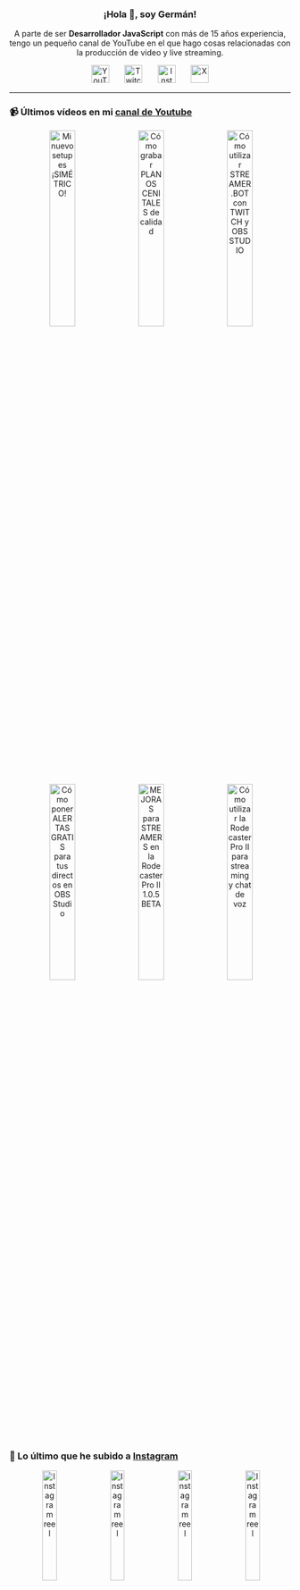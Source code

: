 <p align="center" width="300">
  <h3 align="center">¡Hola 👋, soy Germán!</h3>
</p>

<p align="center">A parte de ser <strong>Desarrollador JavaScript</strong> con más de 15 años experiencia, tengo un pequeño canal de YouTube en el que hago cosas relacionadas con la producción de video y live streaming.</p>

<p align="center">
  <a href="https://youtube.com/@germix" target="blank"><img src="https://cdn.simpleicons.org/youtube/FF0000" alt="YouTube" title="YouTube" width="32px" /></a>
  &#8287;&#8287;&#8287;&#8287;&#8287;
  <a href="https://twitch.tv/germix_tv" target="blank"><img src="https://cdn.simpleicons.org/twitch/9146FF" alt="Twitch" title="Twitch" width="32px" /></a>
  &#8287;&#8287;&#8287;&#8287;&#8287;
  <a href="https://instagram.com/germix_tv" target="blank"><img src="https://cdn.simpleicons.org/instagram/E4405F" alt="Instagram" title="Instagram" width="32px" /></a>
  &#8287;&#8287;&#8287;&#8287;&#8287;
  <a href="https://x.com/germix_tv" target="blank"><img src="https://cdn.simpleicons.org/x/000000" alt="X" title="X" width="32px" />
  </a>
</p>

<hr />

<p align="center">
  <h3>📹 Últimos vídeos en mi <a href="https://youtube.com/@germix?sub_confirmation=1" target="blank">canal de Youtube</a></h3>
</p>
<p align="center">&#8287;<a href="https://youtu.be/ibEAW0cBqQA" target="blank"><img width="30%" src="https://img.youtube.com/vi/ibEAW0cBqQA/mqdefault.jpg" alt="Mi nuevo setup es ¡SIMÉTRICO!" title="Mi nuevo setup es ¡SIMÉTRICO!" /></a>  &#8287;<a href="https://youtu.be/2XDhlqEN3cE" target="blank"><img width="30%" src="https://img.youtube.com/vi/2XDhlqEN3cE/mqdefault.jpg" alt="Cómo grabar PLANOS CENITALES de calidad" title="Cómo grabar PLANOS CENITALES de calidad" /></a>  &#8287;<a href="https://youtu.be/2AilFoiYnlc" target="blank"><img width="30%" src="https://img.youtube.com/vi/2AilFoiYnlc/mqdefault.jpg" alt="Cómo utilizar STREAMER.BOT con TWITCH y OBS STUDIO" title="Cómo utilizar STREAMER.BOT con TWITCH y OBS STUDIO" /></a><br />  &#8287;<a href="https://youtu.be/3EUPLZjGjkY" target="blank"><img width="30%" src="https://img.youtube.com/vi/3EUPLZjGjkY/mqdefault.jpg" alt="Cómo poner ALERTAS GRATIS para tus directos en OBS Studio" title="Cómo poner ALERTAS GRATIS para tus directos en OBS Studio" /></a>  &#8287;<a href="https://youtu.be/3mLzME7gODA" target="blank"><img width="30%" src="https://img.youtube.com/vi/3mLzME7gODA/mqdefault.jpg" alt="MEJORAS para STREAMERS en la Rodecaster Pro II 1.0.5 BETA" title="MEJORAS para STREAMERS en la Rodecaster Pro II 1.0.5 BETA" /></a>  &#8287;<a href="https://youtu.be/8784wBhHpVo" target="blank"><img width="30%" src="https://img.youtube.com/vi/8784wBhHpVo/mqdefault.jpg" alt="Cómo utilizar la Rodecaster Pro II para streaming y chat de voz" title="Cómo utilizar la Rodecaster Pro II para streaming y chat de voz" /></a></p>

<p align="center">
  <h3>📸 Lo último que he subido a <a href="https://instagram.com/germix_tv" target="blank">Instagram</a></h3>
</p>
<p align="center">&#8287;<a href='https://instagram.com/p/DEnd5BANEPH' target='_blank'><img width='22.5%' src='https://scontent-waw2-1.cdninstagram.com/v/t51.29350-15/473034672_1124789012765422_8812084144294324152_n.jpg?stp=dst-jpg_e15_p480x480_tt6&efg=eyJ2ZW5jb2RlX3RhZyI6ImltYWdlX3VybGdlbi43MjB4MTI4MC5zZHIuZjI5MzUwLmRlZmF1bHRfY292ZXJfZnJhbWUifQ&_nc_ht=scontent-waw2-1.cdninstagram.com&_nc_cat=110&_nc_ohc=kToMV_S6zVYQ7kNvgF1d91q&_nc_gid=ad5fd2680f2a482094d74e5c363b7cd1&edm=ACHbZRIBAAAA&ccb=7-5&ig_cache_key=MzU0MTkzMTA5MzM4NjM0NzQ2Mw%3D%3D.3-ccb7-5&oh=00_AYCsHwfDm5TkYGeThleDqTI2TuzHP-2qkbDjUca0RE9Wbg&oe=67863F32&_nc_sid=c024bc' alt='Instagram reel' /></a>  &#8287;<a href='https://instagram.com/p/DElN9NvNz1G' target='_blank'><img width='22.5%' src='https://scontent-waw2-2.cdninstagram.com/v/t51.29350-15/472708180_1107039314450203_8981598256430919834_n.jpg?stp=dst-jpg_e15_p480x480_tt6&efg=eyJ2ZW5jb2RlX3RhZyI6ImltYWdlX3VybGdlbi4xMDgweDE5MjAuc2RyLmYyOTM1MC5kZWZhdWx0X2NvdmVyX2ZyYW1lIn0&_nc_ht=scontent-waw2-2.cdninstagram.com&_nc_cat=107&_nc_ohc=vJunQfKMFN0Q7kNvgEtt_Hq&_nc_gid=ad5fd2680f2a482094d74e5c363b7cd1&edm=ACHbZRIBAAAA&ccb=7-5&ig_cache_key=MzU0MTI5ODA2MzI0MDI4MTQxNA%3D%3D.3-ccb7-5&oh=00_AYAXvs_JqT26IaedWLn9aKdD4YG3XQnt7Mm7i403L-6Psg&oe=67863AF5&_nc_sid=c024bc' alt='Instagram reel' /></a>  &#8287;<a href='https://instagram.com/p/DEifLavRBQD' target='_blank'><img width='22.5%' src='https://scontent-waw2-2.cdninstagram.com/v/t51.2885-15/472516918_18267033709250009_6897211585741613712_n.jpg?stp=dst-jpg_e15_p480x480_tt6&cb=30a688f7-cd073ddd&efg=eyJ2ZW5jb2RlX3RhZyI6ImltYWdlX3VybGdlbi4xMjE1eDIxNjAuc2RyLmY3NTc2MS5kZWZhdWx0X2NvdmVyX2ZyYW1lIn0&_nc_ht=scontent-waw2-2.cdninstagram.com&_nc_cat=105&_nc_ohc=9Do99BO36qIQ7kNvgH8cO2x&_nc_gid=ad5fd2680f2a482094d74e5c363b7cd1&edm=ACHbZRIBAAAA&ccb=7-5&ig_cache_key=MzU0MDUyOTM4MTEzMjk5NzYzNQ%3D%3D.3-ccb7-5-cb30a688f7-cd073ddd&oh=00_AYBOTlDDAFu_M7XxN_Gj5BNj61rrEZgxbiFq9dksZG9FOg&oe=6786327A&_nc_sid=c024bc' alt='Instagram reel' /></a>  &#8287;<a href='https://instagram.com/p/DDnSb2ARgdN' target='_blank'><img width='22.5%' src='https://scontent-waw2-2.cdninstagram.com/v/t51.2885-15/470310323_18264260188250009_5289666331855730320_n.jpg?stp=dst-jpg_e15_s480x480_tt6&cb=30a688f7-cd073ddd&efg=eyJ2ZW5jb2RlX3RhZyI6ImltYWdlX3VybGdlbi4yMTYweDEyMTUuc2RyLmY3NTc2MS5kZWZhdWx0X2NvdmVyX2ZyYW1lIn0&_nc_ht=scontent-waw2-2.cdninstagram.com&_nc_cat=105&_nc_ohc=a4GRbc9G45QQ7kNvgF7rEFs&_nc_gid=ad5fd2680f2a482094d74e5c363b7cd1&edm=ACHbZRIBAAAA&ccb=7-5&ig_cache_key=MzUyMzg2NjMxMTY5MDQyMjA5Mw%3D%3D.3-ccb7-5-cb30a688f7-cd073ddd&oh=00_AYCjtbhfMpS3JjCbMCaJhRp_BcYDJCWSdFj1Oh9sv_P7EA&oe=67862E60&_nc_sid=c024bc' alt='Instagram reel' /></a></p>
